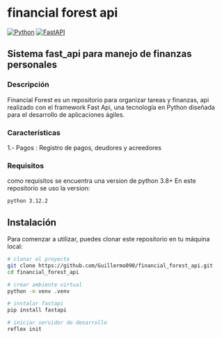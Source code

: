 # financial forest api


[![Python](https://img.shields.io/badge/python-3.12.2-3776AB.svg)](https://www.python.org/downloads/release/python-3122/)
[![FastAPI](https://img.shields.io/badge/FastApi-0.111.0-009485.svg)](https://reflex.dev/)

## Sistema fast_api para manejo de finanzas personales


### Descripción
Financial Forest es un repositorio para organizar tareas y finanzas, api realizado con el framework Fast Api, una tecnología en Python diseñada para el desarrollo de aplicaciones ágiles. 

### Características
1.- Pagos : Registro de pagos, deudores y acreedores

### Requisitos
como requisitos se encuentra una version de python 3.8+
En este repositorio se uso la version:
```
python 3.12.2
```


## Instalación
Para comenzar a utilizar, puedes clonar este repositorio en tu máquina local:

```bash
# clonar el proyecto
git clone https://github.com/Guillermo090/financial_forest_api.git
cd financial_forest_api

# crear ambiente virtual
python -m venv .venv

# instalar fastapi
pip install fastapi

# iniciar servidor de desarrollo
reflex init
```

